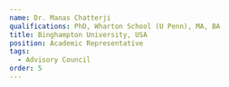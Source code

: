 ```yaml
---
name: Dr. Manas Chatterji
qualifications: PhD, Wharton School (U Penn), MA, BA
title: Binghampton University, USA
position: Academic Representative
tags:
  - Advisory Council
order: 5
---
```


